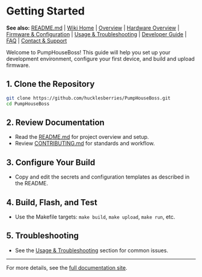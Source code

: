 
# Getting Started

**See also:** [README.md](README.md) | [Wiki Home](Home.md) | [Overview](Overview.md) | [Hardware Overview](Hardware-Overview.md) | [Firmware & Configuration](Firmware-and-Configuration.md) | [Usage & Troubleshooting](Usage-and-Troubleshooting.md) | [Developer Guide](Developer-Guide.md) | [FAQ](FAQ.md) | [Contact & Support](Contact-and-Support.md)

Welcome to PumpHouseBoss! This guide will help you set up your development environment, configure your first device, and build and upload firmware.

## 1. Clone the Repository
```sh
git clone https://github.com/hucklesberries/PumpHouseBoss.git
cd PumpHouseBoss
```

## 2. Review Documentation
- Read the [README.md](README.md) for project overview and setup.
- Review [CONTRIBUTING.md](CONTRIBUTING.md) for standards and workflow.

## 3. Configure Your Build
- Copy and edit the secrets and configuration templates as described in the README.

## 4. Build, Flash, and Test
- Use the Makefile targets: `make build`, `make upload`, `make run`, etc.

## 5. Troubleshooting
- See the [Usage & Troubleshooting](Usage-and-Troubleshooting.md) section for common issues.

---
For more details, see the [full documentation site](https://hucklesberries.github.io/PumpHouseBoss/).
